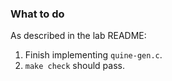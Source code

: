 ### What to do

As described in the lab README:
  1.  Finish implementing `quine-gen.c`.
  2. `make check` should pass.

